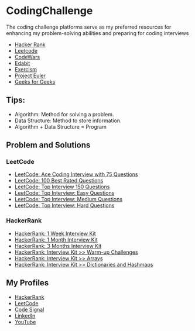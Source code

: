 # CodingChallenge
The coding challenge platforms serve as my preferred resources for enhancing my problem-solving abilities and preparing for coding interviews
- [Hacker Rank](https://www.hackerrank.com/domains)
- [Leetcode](https://leetcode.com/problems)
- [CodeWars](https://www.codewars.com/kata/latest)
- [Edabit](https://edabit.com/challenges/java)
- [Exercism](https://exercism.org/tracks)
- [Project Euler](https://projecteuler.net/recent)
- [Geeks for Geeks](https://practice.geeksforgeeks.org/explore?)

## Tips:
- Algorithm: Method for solving a problem.
- Data Structure: Method to store information.
- Algorithm + Data Structure = Program

## Problem and Solutions
### LeetCode
- [LeetCode: Ace Coding Interview with 75 Questions](https://github.com/krishnamanchikalapudi/CodingChallenge.java/tree/develop/src/main/java/solutions/leetcode/interview/top75q/README.md)
- [LeetCode: 100 Best Rated Questions](https://github.com/krishnamanchikalapudi/CodingChallenge.java/tree/develop/src/main/java/solutions/leetcode/interview/top100q/README.md)
- [LeetCode: Top Interview 150 Questions](https://github.com/krishnamanchikalapudi/CodingChallenge.java/tree/develop/src/main/java/solutions/leetcode/interview/top150q/README.md)
- [LeetCode: Top Interview: Easy Questions](https://leetcode.com/explore/interview/card/top-interview-questions-easy/)
- [LeetCode: Top Interview: Medium Questions](https://leetcode.com/explore/interview/card/top-interview-questions-medium/)
- [LeetCode: Top Interview: Hard Questions](https://leetcode.com/explore/interview/card/top-interview-questions-hard/)


### HackerRank
- [HackerRank: 1 Week Interview Kit](https://github.com/krishnamanchikalapudi/CodingChallenge.java/tree/develop/src/main/java/solutions/hackerrank/prepkit1week/README.md)
- [HackerRank: 1 Month Interview Kit](https://www.hackerrank.com/interview/preparation-kits/one-month-preparation-kit/one-month-week-one/)
- [HackerRank: 3 Months Interview Kit](https://www.hackerrank.com/interview/preparation-kits/three-month-preparation-kit/three-month-week-one/)
- [HackerRank: Interview Kit >> Warm-up Challenges](https://github.com/krishnamanchikalapudi/CodingChallenge.java/tree/develop/src/main/java/solutions/hackerrank/interview/warmup/README.md)
- [HackerRank: Interview Kit >> Arrays](https://github.com/krishnamanchikalapudi/CodingChallenge.java/tree/develop/src/main/java/solutions/hackerrank/interview/arrays/README.md)
- [HackerRank: Interview Kit >> Dictionaries and Hashmaps](https://github.com/krishnamanchikalapudi/CodingChallenge.java/tree/develop/src/main/java/solutions/hackerrank/interview/dictionaries/README.md)



## My Profiles
- [HackerRank](https://HackerRank.com/kmanchikalapudi/)
- [LeetCode](https://leetcode.com/kmanchikalapudi/)
- [Code Signal](https://app.codesignal.com/profile/kmanchikalapudi)
- [LinkedIn](https://linkedin.com/in/krishnamanchikalapudi/)
- [YouTube](https://youtube.com/@DayOneDev)
